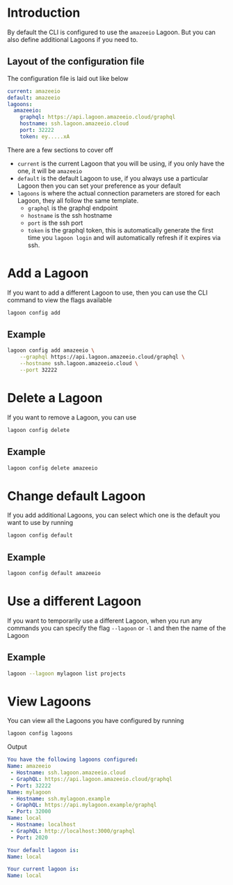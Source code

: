 # Introduction

By default the CLI is configured to use the `amazeeio` Lagoon. But you can also define additional Lagoons if you need to.

## Layout of the configuration file
The configuration file is laid out like below
```yaml
current: amazeeio
default: amazeeio
lagoons:
  amazeeio:
    graphql: https://api.lagoon.amazeeio.cloud/graphql
    hostname: ssh.lagoon.amazeeio.cloud
    port: 32222
    token: ey.....xA
```
There are a few sections to cover off

* `current` is the current Lagoon that you will be using, if you only have the one, it will be `amazeeio`
* `default` is the default Lagoon to use, if you always use a particular Lagoon then you can set your preference as your default
* `lagoons` is where the actual connection parameters are stored for each Lagoon, they all follow the same template.
    * `graphql` is the graphql endpoint
    * `hostname` is the ssh hostname
    * `port` is the ssh port
    * `token` is the graphql token, this is automatically generate the first time you `lagoon login` and will automatically refresh if it expires via ssh.

# Add a Lagoon
If you want to add a different Lagoon to use, then you can use the CLI command to view the flags available
```bash
lagoon config add
```
## Example
```bash
lagoon config add amazeeio \
    --graphql https://api.lagoon.amazeeio.cloud/graphql \
    --hostname ssh.lagoon.amazeeio.cloud \
    --port 32222
```

# Delete a Lagoon
If you want to remove a Lagoon, you can use
```bash
lagoon config delete
```
## Example
```bash
lagoon config delete amazeeio
```

# Change default Lagoon
If you add additional Lagoons, you can select which one is the default you want to use by running
```bash
lagoon config default
```
## Example
```bash
lagoon config default amazeeio
```

# Use a different Lagoon
If you want to temporarily use a different Lagoon, when you run any commands you can specify the flag `--lagoon` or `-l` and then the name of the Lagoon
## Example
```bash
lagoon --lagoon mylagoon list projects
```

# View Lagoons
You can view all the Lagoons you have configured by running
```bash
lagoon config lagoons
```
Output
```yaml
You have the following lagoons configured:
Name: amazeeio
 - Hostname: ssh.lagoon.amazeeio.cloud
 - GraphQL: https://api.lagoon.amazeeio.cloud/graphql
 - Port: 32222
Name: mylagoon
 - Hostname: ssh.mylagoon.example
 - GraphQL: https://api.mylagoon.example/graphql
 - Port: 32000
Name: local
 - Hostname: localhost
 - GraphQL: http://localhost:3000/graphql
 - Port: 2020

Your default lagoon is:
Name: local

Your current lagoon is:
Name: local
```